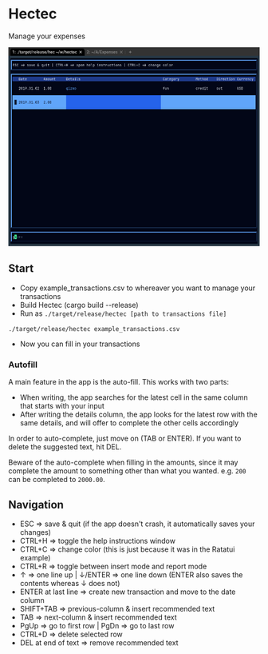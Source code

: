 # Hectec
Manage your expenses

![app-example](./app-example.png)
## Start
- Copy example_transactions.csv to whereaver you want to manage your transactions
- Build Hectec (cargo build --release)
- Run as `./target/release/hectec [path to transactions file]`
```shell
./target/release/hectec example_transactions.csv
```
- Now you can fill in your transactions

### Autofill
A main feature in the app is the auto-fill.
This works with two parts:
- When writing, the app searches for the latest cell in the same column that starts with your input
- After writing the details column, the app looks for the latest row with the same details, and will offer to complete the other cells accordingly

In order to auto-complete, just move on (TAB or ENTER).
If you want to delete the  suggested text, hit DEL.

Beware of the auto-complete when filling in the amounts, since it may complete the amount to something other than what you wanted. e.g. `200` can be completed to `2000.00`.


## Navigation
- ESC => save & quit (if the app doesn't crash, it automatically saves your changes)
- CTRL+H => toggle the help instructions window
- CTRL+C => change color (this is just because it was in the Ratatui example)
- CTRL+R => toggle between insert mode and report mode
- ↑ => one line up | ↓/ENTER => one line down (ENTER also saves the contents whereas ↓ does not)
- ENTER at last line => create new transaction and move to the date column
- SHIFT+TAB => previous-column & insert recommended text
- TAB => next-column & insert recommended text
- PgUp => go to first row | PgDn => go to last row
- CTRL+D => delete selected row
- DEL at end of text => remove recommended text
